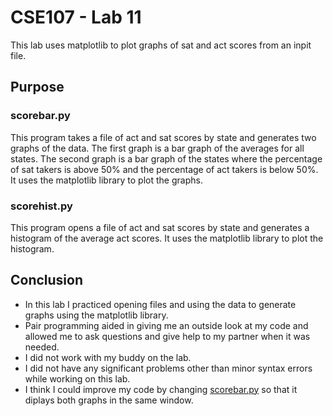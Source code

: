 # CSE107 - Lab 11

This lab uses matplotlib to plot graphs of sat and act scores from an inpit file.

## Purpose

### scorebar.py

This program takes a file of act and sat scores by state and generates two graphs
of the data. The first graph is a bar graph of the averages for all states.
The second graph is a bar graph of the states where the percentage of sat
takers is above 50% and the percentage of act takers is below 50%. It uses
the matplotlib library to plot the graphs.

### scorehist.py

This program opens a file of act and sat scores by state and generates a histogram
of the average act scores. It uses the matplotlib library to plot the histogram.

## Conclusion

* In this lab I practiced opening files and using the data to generate graphs using
  the matplotlib library.
* Pair programming aided in giving me an outside look at my code
  and allowed me to ask questions and give help to my partner when
  it was needed.
* I did not work with my buddy on the lab.
* I did not have any significant problems other than minor syntax errors while
  working on this lab.
* I think I could improve my code by changing [scorebar.py](#scorebarpy) so that
  it diplays both graphs in the same window.